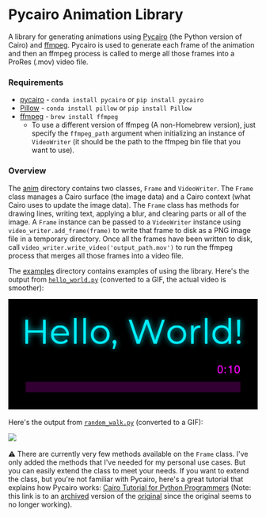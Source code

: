 # Pycairo Animation Library

A library for generating animations using [Pycairo](https://pycairo.readthedocs.io/en/latest/) (the Python version of Cairo) and [ffmpeg](https://ffmpeg.org/ffmpeg.html). Pycairo is used to generate each frame of the animation and then an ffmpeg process is called to merge all those frames into a ProRes (.mov) video file.

### Requirements

* [pycairo](https://pypi.org/project/pycairo/) - `conda install pycairo` or `pip install pycairo`
* [Pillow](https://pypi.org/project/Pillow/) - `conda install pillow` or `pip install Pillow`
* [ffmpeg](https://formulae.brew.sh/formula/ffmpeg) - `brew install ffmpeg`
    * To use a different version of ffmpeg (A non-Homebrew version), just specify the `ffmpeg_path` argument when initializing an instance of `VideoWriter` (it should be the path to the ffmpeg bin file that you want to use). 

### Overview

The [anim](/anim) directory contains two classes, `Frame` and `VideoWriter`.
The `Frame` class manages a Cairo surface (the image data) and a Cairo context (what Cairo uses to update the image data). The `Frame` class has methods for drawing lines, writing text, applying a blur, and clearing parts or all of the image. A `Frame` instance can be passed to a `VideoWriter` instance using `video_writer.add_frame(frame)` to write that frame to disk as a PNG image file in a temporary directory. Once all the frames have been written to disk, call `video_writer.write_video('output_path.mov')` to run the ffmpeg process that merges all those frames into a video file.

The [examples](/examples) directory contains examples of using the library. Here's the output from [`hello_world.py`](/examples/hello_world.py) (converted to a GIF, the actual video is smoother):

![](/examples/hello_world.gif)

Here's the output from [`random_walk.py`](/examples/random_walk.py) (converted to a GIF):

![](/examples/random_walk.gif)

⚠️ There are currently very few methods available on the `Frame` class. I've only added the methods that I've needed for my personal use cases. But you can easily extend the class to meet your needs. If you want to extend the class, but you're not familiar with Pycairo, here's a great tutorial that explains how Pycairo works: [Cairo Tutorial for Python Programmers](https://web.archive.org/web/20210416173739/https://www.tortall.net/mu/wiki/CairoTutorial) (Note: this link is to an [archived](https://web.archive.org/web/2021*/https://www.tortall.net/mu/wiki/CairoTutorial) version of the [original](https://www.tortall.net/mu/wiki/CairoTutorial) since the original seems to no longer working).
